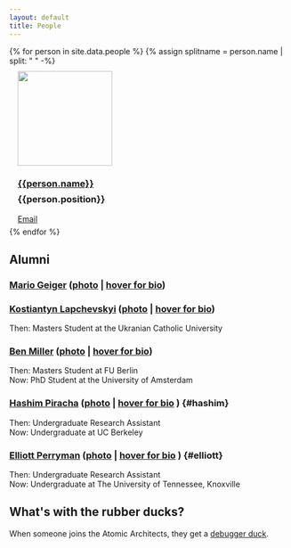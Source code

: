 ```yaml
---
layout: default
title: People
---
```


<div class="people-list">
{% for person in site.data.people %}
    {% assign splitname = person.name | split: " " -%}
      <div style="width: 170px; height: 270px; display: grid; grid-template-rows: 170px 2em auto 1em; padding: 10px 15px;">
        <img src="assets/img/{{splitname | join: '_'}}.jpg" height="170px" style="width: auto;"/>
        <h3 style="margin-bottom: 0;">
          <a href="{{person.website}}" title="{{person.bio}}">{{person.name}}</a>
        </h3>
        <h3>{{person.position}}</h3>
        <a href="mailto:{{person.email}}">Email</a>
      </div>
{% endfor %}
</div>

## Alumni

### <a href="https://mariogeiger.ch/">Mario Geiger</a> (<a href="https://atomicarchitects.github.io/assets/img/Mario_Geiger.jpg">photo</a> | <a href=" " title="Mario works on neural networks. When not at Berkeley Lab, he lives in Switzerland. His favorite ice cream flavor is pistachio. Mario is the BDFL of e3nn, a framework for neural networks with Euclidean symmetry.">hover for bio</a>)

### <a href="https://www.linkedin.com/in/klsky/">Kostiantyn Lapchevskyi</a> (<a href="https://atomicarchitects.github.io/assets/img/koctya_with_duck_small.jpg">photo</a> | <a href=" " title="Applied physicist turned ML engineer pursuing a dream to build ‘The Blue Police Box’ one day.">hover for bio</a>)
Then: Masters Student at the Ukranian Catholic University

### <a href="http://mathben.com/">Ben Miller</a> (<a href="https://atomicarchitects.github.io/assets/img/ben_with_duck_small.jpg">photo</a> | <a href=" " title="Ben relied on physical intuition to get through his undergrad and enjoys learning how to make that physical intuition mathematically precise. He is studying the intersection of statistics, physics, and chemistry at the Freie Universität in Berlin. Specifically, he spends his time creating neural network models which learn using geometry. These days, Ben lies awake thinking about the broad landscape of neural network applications and how they manage to learn at all.">hover for bio</a>)
Then: Masters Student at FU Berlin
<br>
Now: PhD Student at the University of Amsterdam

### <a href="https://www.linkedin.com/in/hashim-piracha-65118116b/">Hashim Piracha</a> (<a href="https://atomicarchitects.github.io/assets/img/hashim_with_duck_small.jpg">photo</a> | <a href=" " title="Joining the team as an undergraduate from UC Berkeley, Hashim can often be spotted calculating tensor products of spherical harmonic signals, clustering atomic datasets, and jamming to Pakistani music. Whilst sipping cups of chai, he applies dimensionality reduction techniques such as t-SNE and PCA to visualize high dimensional data. Note: It is said that the more chai he drinks, the more efficient he becomes."> hover for bio</a> ) {#hashim} 
Then: Undergraduate Research Assistant 
<br>
Now: Undergraduate at UC Berkeley

### <a href="https://elliottperryman.vivaldi.net">Elliott Perryman</a> (<a href="https://atomicarchitects.github.io/assets/img/elliott_with_duck_small.jpg">photo</a> | <a href=" " title="Elliott is an undergraduate student studying computer science and physics and working at LBL through the SULI program. Elliott is from the Mule Capital of the world and enjoys running with friends, reading by the fireplace, and a maximally efficient line of Python."> hover for bio</a> ) {#elliott}
Then: Undergraduate Research Assistant
<br>
Now: Undergraduate at The University of Tennessee, Knoxville

## What's with the rubber ducks?
When someone joins the Atomic Architects, they get a <a href="https://en.wikipedia.org/wiki/Rubber_duck_debugging">debugger duck</a>.
